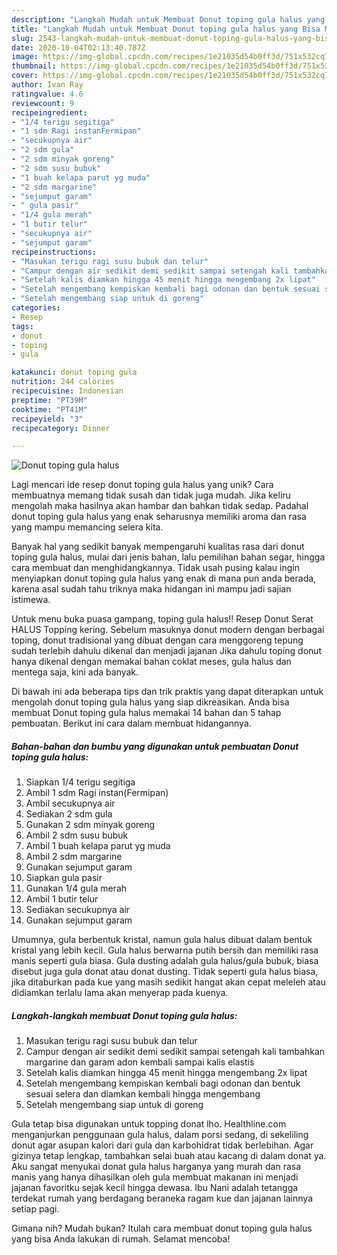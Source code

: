```yaml
---
description: "Langkah Mudah untuk Membuat Donut toping gula halus yang Bisa Manjain Lidah"
title: "Langkah Mudah untuk Membuat Donut toping gula halus yang Bisa Manjain Lidah"
slug: 2543-langkah-mudah-untuk-membuat-donut-toping-gula-halus-yang-bisa-manjain-lidah
date: 2020-10-04T02:13:40.787Z
image: https://img-global.cpcdn.com/recipes/1e21035d54b0ff3d/751x532cq70/donut-toping-gula-halus-foto-resep-utama.jpg
thumbnail: https://img-global.cpcdn.com/recipes/1e21035d54b0ff3d/751x532cq70/donut-toping-gula-halus-foto-resep-utama.jpg
cover: https://img-global.cpcdn.com/recipes/1e21035d54b0ff3d/751x532cq70/donut-toping-gula-halus-foto-resep-utama.jpg
author: Ivan Ray
ratingvalue: 4.6
reviewcount: 9
recipeingredient:
- "1/4 terigu segitiga"
- "1 sdm Ragi instanFermipan"
- "secukupnya air"
- "2 sdm gula"
- "2 sdm minyak goreng"
- "2 sdm susu bubuk"
- "1 buah kelapa parut yg muda"
- "2 sdm margarine"
- "sejumput garam"
- " gula pasir"
- "1/4 gula merah"
- "1 butir telur"
- "secukupnya air"
- "sejumput garam"
recipeinstructions:
- "Masukan terigu ragi susu bubuk dan telur"
- "Campur dengan air sedikit demi sedikit sampai setengah kali tambahkan margarine dan garam adon kembali sampai kalis elastis"
- "Setelah kalis diamkan hingga 45 menit hingga mengembang 2x lipat"
- "Setelah mengembang kempiskan kembali bagi odonan dan bentuk sesuai selera dan diamkan kembali hingga mengembang"
- "Setelah mengembang siap untuk di goreng"
categories:
- Resep
tags:
- donut
- toping
- gula

katakunci: donut toping gula 
nutrition: 244 calories
recipecuisine: Indonesian
preptime: "PT39M"
cooktime: "PT41M"
recipeyield: "3"
recipecategory: Dinner

---
```



![Donut toping gula halus](https://img-global.cpcdn.com/recipes/1e21035d54b0ff3d/751x532cq70/donut-toping-gula-halus-foto-resep-utama.jpg)

Lagi mencari ide resep donut toping gula halus yang unik? Cara membuatnya memang tidak susah dan tidak juga mudah. Jika keliru mengolah maka hasilnya akan hambar dan bahkan tidak sedap. Padahal donut toping gula halus yang enak seharusnya memiliki aroma dan rasa yang mampu memancing selera kita.

Banyak hal yang sedikit banyak mempengaruhi kualitas rasa dari donut toping gula halus, mulai dari jenis bahan, lalu pemilihan bahan segar, hingga cara membuat dan menghidangkannya. Tidak usah pusing kalau ingin menyiapkan donut toping gula halus yang enak di mana pun anda berada, karena asal sudah tahu triknya maka hidangan ini mampu jadi sajian istimewa.

Untuk menu buka puasa gampang, toping gula halus!! Resep Donut Serat HALUS Topping kering. Sebelum masuknya donut modern dengan berbagai toping, donut tradisional yang dibuat dengan cara menggoreng tepung sudah terlebih dahulu dikenal dan menjadi jajanan Jika dahulu toping donut hanya dikenal dengan memakai bahan coklat meses, gula halus dan mentega saja, kini ada banyak.


Di bawah ini ada beberapa tips dan trik praktis yang dapat diterapkan untuk mengolah donut toping gula halus yang siap dikreasikan. Anda bisa membuat Donut toping gula halus memakai 14 bahan dan 5 tahap pembuatan. Berikut ini cara dalam membuat hidangannya.

<!--inarticleads1-->

##### Bahan-bahan dan bumbu yang digunakan untuk pembuatan Donut toping gula halus:

1. Siapkan 1/4 terigu segitiga
1. Ambil 1 sdm Ragi instan(Fermipan)
1. Ambil secukupnya air
1. Sediakan 2 sdm gula
1. Gunakan 2 sdm minyak goreng
1. Ambil 2 sdm susu bubuk
1. Ambil 1 buah kelapa parut yg muda
1. Ambil 2 sdm margarine
1. Gunakan sejumput garam
1. Siapkan  gula pasir
1. Gunakan 1/4 gula merah
1. Ambil 1 butir telur
1. Sediakan secukupnya air
1. Gunakan sejumput garam


Umumnya, gula berbentuk kristal, namun gula halus dibuat dalam bentuk kristal yang lebih kecil. Gula halus berwarna putih bersih dan memiliki rasa manis seperti gula biasa. Gula dusting adalah gula halus/gula bubuk, biasa disebut juga gula donat atau donat dusting. Tidak seperti gula halus biasa, jika ditaburkan pada kue yang masih sedikit hangat akan cepat meleleh atau didiamkan terlalu lama akan menyerap pada kuenya. 

<!--inarticleads2-->

##### Langkah-langkah membuat Donut toping gula halus:

1. Masukan terigu ragi susu bubuk dan telur
1. Campur dengan air sedikit demi sedikit sampai setengah kali tambahkan margarine dan garam adon kembali sampai kalis elastis
1. Setelah kalis diamkan hingga 45 menit hingga mengembang 2x lipat
1. Setelah mengembang kempiskan kembali bagi odonan dan bentuk sesuai selera dan diamkan kembali hingga mengembang
1. Setelah mengembang siap untuk di goreng


Gula tetap bisa digunakan untuk topping donat lho. Healthline.com menganjurkan penggunaan gula halus, dalam porsi sedang, di sekeliling donut agar asupan kalori dari gula dan karbohidrat tidak berlebihan. Agar gizinya tetap lengkap, tambahkan selai buah atau kacang di dalam donat ya. Aku sangat menyukai donat gula halus harganya yang murah dan rasa manis yang hanya dihasilkan oleh gula membuat makanan ini menjadi jajanan favoritku sejak kecil hingga dewasa. Ibu Nani adalah tetangga terdekat rumah yang berdagang beraneka ragam kue dan jajanan lainnya setiap pagi. 

Gimana nih? Mudah bukan? Itulah cara membuat donut toping gula halus yang bisa Anda lakukan di rumah. Selamat mencoba!
